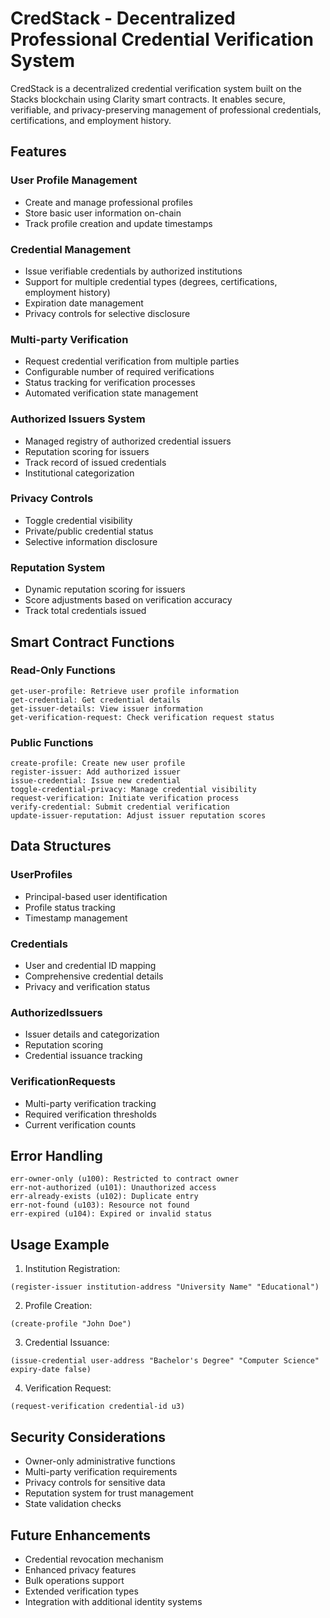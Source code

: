 # CredStack - Decentralized Professional Credential Verification System

CredStack is a decentralized credential verification system built on the Stacks blockchain using Clarity smart contracts. It enables secure, verifiable, and privacy-preserving management of professional credentials, certifications, and employment history.

## Features

### User Profile Management
- Create and manage professional profiles
- Store basic user information on-chain
- Track profile creation and update timestamps

### Credential Management
- Issue verifiable credentials by authorized institutions
- Support for multiple credential types (degrees, certifications, employment history)
- Expiration date management
- Privacy controls for selective disclosure

### Multi-party Verification
- Request credential verification from multiple parties
- Configurable number of required verifications
- Status tracking for verification processes
- Automated verification state management

### Authorized Issuers System
- Managed registry of authorized credential issuers
- Reputation scoring for issuers
- Track record of issued credentials
- Institutional categorization

### Privacy Controls
- Toggle credential visibility
- Private/public credential status
- Selective information disclosure

### Reputation System
- Dynamic reputation scoring for issuers
- Score adjustments based on verification accuracy
- Track total credentials issued

## Smart Contract Functions

### Read-Only Functions
```clarity
get-user-profile: Retrieve user profile information
get-credential: Get credential details
get-issuer-details: View issuer information
get-verification-request: Check verification request status
```

### Public Functions
```clarity
create-profile: Create new user profile
register-issuer: Add authorized issuer
issue-credential: Issue new credential
toggle-credential-privacy: Manage credential visibility
request-verification: Initiate verification process
verify-credential: Submit credential verification
update-issuer-reputation: Adjust issuer reputation scores
```

## Data Structures

### UserProfiles
- Principal-based user identification
- Profile status tracking
- Timestamp management

### Credentials
- User and credential ID mapping
- Comprehensive credential details
- Privacy and verification status

### AuthorizedIssuers
- Issuer details and categorization
- Reputation scoring
- Credential issuance tracking

### VerificationRequests
- Multi-party verification tracking
- Required verification thresholds
- Current verification counts

## Error Handling
```clarity
err-owner-only (u100): Restricted to contract owner
err-not-authorized (u101): Unauthorized access
err-already-exists (u102): Duplicate entry
err-not-found (u103): Resource not found
err-expired (u104): Expired or invalid status
```

## Usage Example

1. Institution Registration:
```clarity
(register-issuer institution-address "University Name" "Educational")
```

2. Profile Creation:
```clarity
(create-profile "John Doe")
```

3. Credential Issuance:
```clarity
(issue-credential user-address "Bachelor's Degree" "Computer Science" expiry-date false)
```

4. Verification Request:
```clarity
(request-verification credential-id u3)
```

## Security Considerations
- Owner-only administrative functions
- Multi-party verification requirements
- Privacy controls for sensitive data
- Reputation system for trust management
- State validation checks

## Future Enhancements
- Credential revocation mechanism
- Enhanced privacy features
- Bulk operations support
- Extended verification types
- Integration with additional identity systems